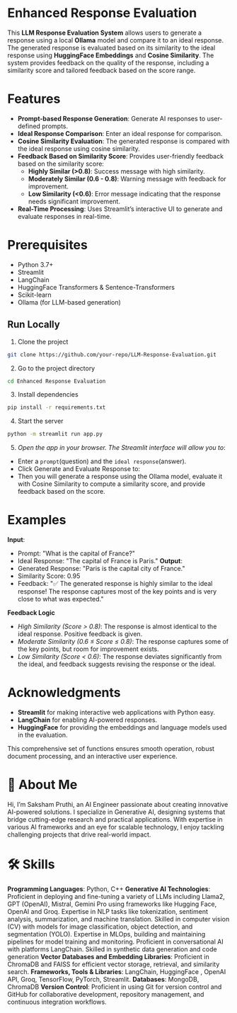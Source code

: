 
# Enhanced Response Evaluation
This **LLM Response Evaluation System** allows users to generate a response using a local **Ollama** model and compare it to an ideal response. The generated response is evaluated based on its similarity to the ideal response using **HuggingFace Embeddings** and **Cosine Similarity**. The system provides feedback on the quality of the response, including a similarity score and tailored feedback based on the score range.

# Features

- **Prompt-based Response Generation**: Generate AI responses to user-defined prompts.
- **Ideal Response Comparison**: Enter an ideal response for comparison.
- **Cosine Similarity Evaluation**: The generated response is compared with the ideal response using cosine similarity.
- **Feedback Based on Similarity Score**: Provides user-friendly feedback based on the similarity score:
  - **Highly Similar (>0.8)**: Success message with high similarity.
  - **Moderately Similar (0.6 - 0.8)**: Warning message with feedback for improvement.
  - **Low Similarity (<0.6)**: Error message indicating that the response needs significant improvement.
- **Real-Time Processing**: Uses Streamlit’s interactive UI to generate and evaluate responses in real-time.

# Prerequisites

- Python 3.7+
- Streamlit
- LangChain
- HuggingFace Transformers & Sentence-Transformers
- Scikit-learn
- Ollama (for LLM-based generation)
## Run Locally

1. Clone the project

```bash
git clone https://github.com/your-repo/LLM-Response-Evaluation.git
```

2. Go to the project directory

```bash
cd Enhanced Response Evaluation
```

3. Install dependencies

```bash
pip install -r requirements.txt
```

4. Start the server

```bash
python -m streamlit run app.py
```

5. *Open the app in your browser. The Streamlit interface will allow you to*:

- Enter a `prompt`(question) and the `ideal response`(answer).
- Click Generate and Evaluate Response to:
- Then you will generate a response using the Ollama model, evaluate it with Cosine Similarity to compute a similarity score, and provide feedback based on the score.



# Examples

 **Input**:
- Prompt: "What is the capital of France?"
- Ideal Response: "The capital of France is Paris."
**Output**:
- Generated Response: "Paris is the capital city of France."
- Similarity Score: 0.95
- Feedback: "✅ The generated response is highly similar to the ideal response! The response captures most of the key points and is very close to what was expected."

**Feedback Logic**
- *High Similarity (Score > 0.8)*: The response is almost identical to the ideal response. Positive feedback is given.
- *Moderate Similarity (0.6 ≤ Score ≤ 0.8)*: The response captures some of the key points, but room for improvement exists.
- *Low Similarity (Score < 0.6)*: The response deviates significantly from the ideal, and feedback suggests revising the response or the ideal.

# Acknowledgments

- **Streamlit** for making interactive web applications with Python easy.
- **LangChain** for enabling AI-powered responses.
- **HuggingFace** for providing the embeddings and language models used in the evaluation.

This comprehensive set of functions ensures smooth operation, robust document processing, and an interactive user experience.

# 🚀 About Me
Hi, I’m Saksham Pruthi, an AI Engineer passionate about creating innovative AI-powered solutions. I specialize in Generative AI, designing systems that bridge cutting-edge research and practical applications. With expertise in various AI frameworks and an eye for scalable technology, I enjoy tackling challenging projects that drive real-world impact.

# 🛠 Skills
**Programming Languages**: Python, C++
**Generative AI Technologies**: Proficient in deploying and fine-tuning a variety of LLMs including Llama2, GPT (OpenAI), Mistral, Gemini Pro using frameworks like Hugging Face, OpenAI and Groq. Expertise in NLP tasks like tokenization, sentiment analysis, summarization, and machine translation. Skilled in computer vision (CV) with models for image classification, object detection, and segmentation (YOLO). Expertise in MLOps, building and maintaining pipelines for model training and monitoring. Proficient in conversational AI with platforms LangChain. Skilled in synthetic data generation and code generation
**Vector Databases and Embedding Libraries**: Proficient in ChromaDB and FAISS for efficient vector storage, retrieval, and similarity search.
**Frameworks, Tools & Libraries**: LangChain, HuggingFace , OpenAI API, Groq, TensorFlow, PyTorch, Streamlit.
**Databases**: MongoDB, ChromaDB
**Version Control**: Proficient in using Git for version control and GitHub for collaborative development, repository management, and continuous integration workflows.
